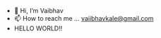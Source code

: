 - 👋 Hi, I’m Vaibhav
- 📫 How to reach me ... vaiibhavkale@gmail.com
- HELLO WORLD!!

<!---
vaiibhavkale/vaiibhavkale is a ✨ special ✨ repository because its `README.md` (this file) appears on your GitHub profile.
You can click the Preview link to take a look at your changes.
--->
